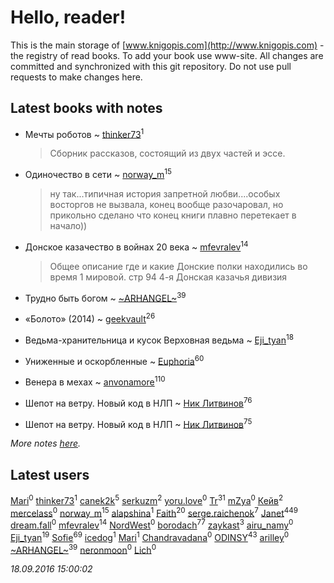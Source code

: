# Hello, reader!
This is the main storage of [www.knigopis.com](http://www.knigopis.com) - the registry of read books.
To add your book use www-site. All changes are committed and synchronized with this git repository.
Do not use pull requests to make changes here.


## Latest books with notes
* Мечты роботов ~ [thinker73](users/366/366497970-yandex)<sup>1</sup>
    > Сборник рассказов, состоящий из двух частей и эссе.

* Одиночество в сети ~ [norway_m](users/834/8345201-vkontakte)<sup>15</sup>
    > ну так...типичная история запретной любви....особых восторгов не вызвала, конец вообще разочаровал, но прикольно сделано что конец книги плавно перетекает в начало))

* Донское казачество в войнах 20 века ~ [mfevralev](users/140/140966150-vkontakte)<sup>14</sup>
    > Общее описание где и какие Донские полки находились во время 1 мировой.
    > стр 94 4-я Донская казачья дивизия

* Трудно быть богом ~ [~ARHANGEL~](users/642/64251996-vkontakte)<sup>39</sup>

* «Болото» (2014) ~ [geekvault](users/100/100000058705406-facebook)<sup>26</sup>

* Ведьма-хранительница и кусок Верховная ведьма ~ [Eji_tyan](users/235/2352103981-twitter)<sup>18</sup>

* Униженные и оскорбленные ~ [Euphoria](users/106/106304994652616315178-google)<sup>60</sup>

* Венера в мехах ~ [anvonamore](users/595/5957175-vkontakte)<sup>110</sup>

* Шепот на ветру. Новый код в НЛП ~ [Ник Литвинов](users/lec/leczQ3Eya3-linkedin)<sup>76</sup>

* Шепот на ветру. Новый код в НЛП ~ [Ник Литвинов](users/lec/leczQ3Eya3-linkedin)<sup>75</sup>


_More notes [here](latest_books_with_notes.md)._


## Latest users
[Mari](users/107/107275390357075610416-google)<sup>0</sup> 
[thinker73](users/366/366497970-yandex)<sup>1</sup> 
[canek2k](users/102/102305825690200373955-google)<sup>5</sup> 
[serkuzm](users/114/1141444172580928-facebook)<sup>2</sup> 
[yoru.love](users/233/23345942-vkontakte)<sup>0</sup> 
[Tr](users/122/12282474-vkontakte)<sup>31</sup> 
[mZya](users/105/105198053460598709259-googleplus)<sup>0</sup> 
[Кейв](users/173/1739580626295431-facebook)<sup>2</sup> 
[mercelass](users/370/370909403-yandex)<sup>0</sup> 
[norway_m](users/834/8345201-vkontakte)<sup>15</sup> 
[alapshina](users/209/2097371690488504-facebook)<sup>1</sup> 
[Faith](users/112/112366191289808901180-google)<sup>20</sup> 
[serge.raichenok](users/214/2140708-vkontakte)<sup>7</sup> 
[Janet](users/205/20565064-vkontakte)<sup>449</sup> 
[dream.fall](users/821/8216847-vkontakte)<sup>0</sup> 
[mfevralev](users/140/140966150-vkontakte)<sup>14</sup> 
[NordWest](users/125/1257223417661447-facebook)<sup>0</sup> 
[borodach](users/157/15706320-vkontakte)<sup>77</sup> 
[zaykast](users/104/104882848-vkontakte)<sup>3</sup> 
[airu_namy](users/216/216150759-vkontakte)<sup>0</sup> 
[Eji_tyan](users/235/2352103981-twitter)<sup>19</sup> 
[Sofie](users/485/48568611-vkontakte)<sup>69</sup> 
[icedog](users/112/112795052047708703314-google)<sup>1</sup> 
[Mari](users/106/1061643-vkontakte)<sup>1</sup> 
[Chandravadana](users/105/105866022348292919948-google)<sup>0</sup> 
[ODINSY](users/100/100978570902186865324-google)<sup>43</sup> 
[arilley](users/184/184677837-vkontakte)<sup>0</sup> 
[~ARHANGEL~](users/642/64251996-vkontakte)<sup>39</sup> 
[neronmoon](users/808/8084055-vkontakte)<sup>0</sup> 
[Lich](users/114/114525820311540612170-google)<sup>0</sup> 


_18.09.2016 15:00:02_
